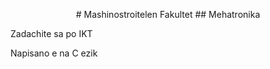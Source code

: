 <p align="center">
# Mashinostroitelen Fakultet
## Mehatronika

Zadachite sa po IKT 

Napisano e na C ezik


</p>

